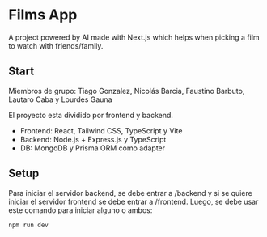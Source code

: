 # Films App

A project powered by AI made with Next.js which helps when picking a film to watch with friends/family.

## Start

Miembros de grupo: Tiago Gonzalez, Nicolás Barcia, Faustino Barbuto, Lautaro Caba y Lourdes Gauna

El proyecto esta dividido por frontend y backend.
- Frontend: React, Tailwind CSS, TypeScript y Vite
- Backend: Node.js + Express.js y TypeScript
- DB: MongoDB y Prisma ORM como adapter

## Setup

Para iniciar el servidor backend, se debe entrar a /backend y si se quiere iniciar el servidor frontend se debe entrar a /frontend. Luego, se debe usar este comando para iniciar alguno o ambos:

```
npm run dev
```
